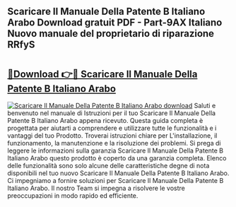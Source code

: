 ## Scaricare Il Manuale Della Patente B Italiano Arabo Download gratuit PDF - Part-9AX Italiano Nuovo manuale del proprietario di riparazione RRfyS

# <h2><a href="http://dfggauo.blite.top/?on=Scaricare+Il+Manuale+Della+Patente+B+Italiano+Arabo">🔗Download 👉🔴 Scaricare Il Manuale Della Patente B Italiano Arabo</a></h2>

[![Scaricare Il Manuale Della Patente B Italiano Arabo download](https://i.imgur.com/lujVjoI.png)](http://dfggauo.blite.top/?on=Scaricare+Il+Manuale+Della+Patente+B+Italiano+Arabo)
Saluti e benvenuto nel manuale di Istruzioni per il tuo Scaricare Il Manuale Della Patente B Italiano Arabo appena ricevuto. Questa guida completa è progettata per aiutarti a comprendere e utilizzare tutte le funzionalità e i vantaggi del tuo Prodotto. Troverai istruzioni chiare per L'installazione, il funzionamento, la manutenzione e la risoluzione dei problemi. Si prega di leggere le informazioni sulla garanzia Scaricare Il Manuale Della Patente B Italiano Arabo questo prodotto è coperto da una garanzia completa. Elenco delle funzionalità sono solo alcune delle caratteristiche degne di nota disponibili nel tuo nuovo Scaricare Il Manuale Della Patente B Italiano Arabo. Ci impegniamo a fornire soluzioni per Scaricare Il Manuale Della Patente B Italiano Arabo. Il nostro Team si impegna a risolvere le vostre preoccupazioni in modo rapido ed efficiente.
